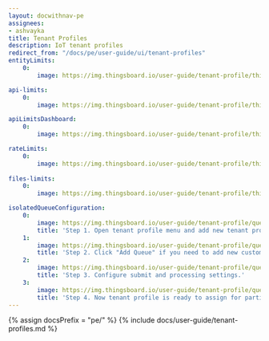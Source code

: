 ```yaml
---
layout: docwithnav-pe
assignees:
- ashvayka
title: Tenant Profiles
description: IoT tenant profiles
redirect_from: "/docs/pe/user-guide/ui/tenant-profiles"
entityLimits:
    0:
        image: https://img.thingsboard.io/user-guide/tenant-profile/thingsboard-pe-tenant-profiles-entity-limits.png  

api-limits:
    0:
        image: https://img.thingsboard.io/user-guide/tenant-profile/thingsboard-pe-api-limits.png

apiLimitsDashboard:
    0:
        image: https://img.thingsboard.io/user-guide/tenant-profile/thingsboard-pe-tenant-profiles-api-limits-dashboard.png  

rateLimits:
    0:
        image: https://img.thingsboard.io/user-guide/tenant-profile/thingsboard-pe-rate-limits.png
        
files-limits:
    0:
        image: https://img.thingsboard.io/user-guide/tenant-profile/thingsboard-pe-files.png

isolatedQueueConfiguration:
    0:
        image: https://img.thingsboard.io/user-guide/tenant-profile/queue-tenant-profile-1-pe.png
        title: 'Step 1. Open tenant profile menu and add new tenant profile. Click "isolated ThingsBoard RuleEngine" box, Main queue added by default and can not be renamed or deleted.'
    1:
        image: https://img.thingsboard.io/user-guide/tenant-profile/queue-tenant-profile-2-pe.png
        title: 'Step 2. Click "Add Queue" if you need to add new custom queue.'
    2:
        image: https://img.thingsboard.io/user-guide/tenant-profile/queue-tenant-profile-3-pe.png
        title: 'Step 3. Configure submit and processing settings.'
    3:
        image: https://img.thingsboard.io/user-guide/tenant-profile/queue-tenant-profile-4-pe.png
        title: 'Step 4. Now tenant profile is ready to assign for particular tenants.'
---
```


{% assign docsPrefix = "pe/" %}
{% include docs/user-guide/tenant-profiles.md %}

